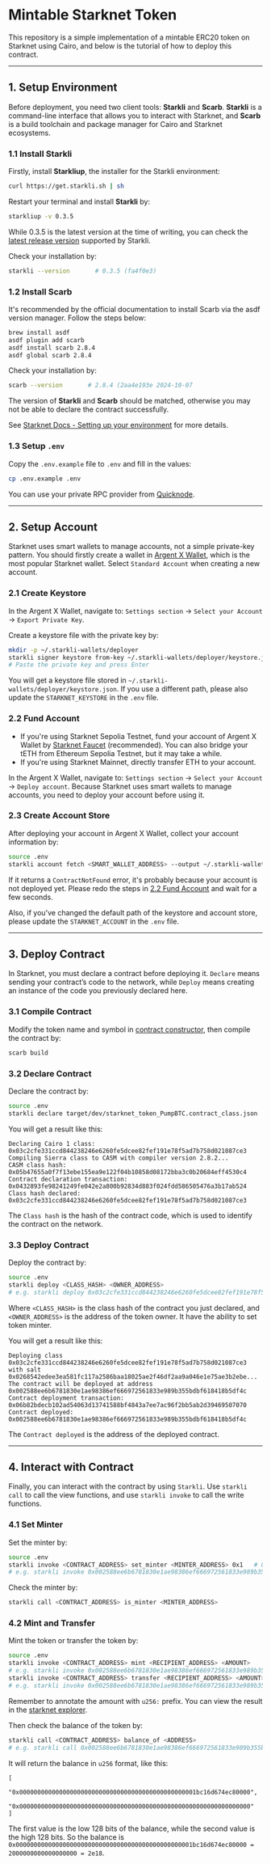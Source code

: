 # Mintable Starknet Token

This repository is a simple implementation of a mintable ERC20 token on Starknet using Cairo, and below is the tutorial of how to deploy this contract.

---

## 1. Setup Environment

Before deployment, you need two client tools: **Starkli** and **Scarb**. **Starkli** is a command-line interface that allows you to interact with Starknet, and **Scarb** is a build toolchain and package manager for Cairo and Starknet ecosystems.

### 1.1 Install Starkli

Firstly, install **Starkliup**, the installer for the Starkli environment:

```bash
curl https://get.starkli.sh | sh
```

Restart your terminal and install **Starkli** by:

```bash
starkliup -v 0.3.5
```

While 0.3.5 is the latest version at the time of writing, you can check the [latest release version](https://github.com/xJonathanLEI/starkli/releases) supported by Starkli.

Check your installation by:

```bash
starkli --version       # 0.3.5 (fa4f0e3)
```

### 1.2 Install Scarb

It's recommended by the official documentation to install Scarb via the asdf version manager. Follow the steps below:

```bash
brew install asdf
asdf plugin add scarb
asdf install scarb 2.8.4 
asdf global scarb 2.8.4 
```

Check your installation by:

```bash
scarb --version       # 2.8.4 (2aa4e193e 2024-10-07
```

The version of **Starkli** and **Scarb** should be matched, otherwise you may not be able to declare the contract successfully.

See [Starknet Docs - Setting up your environment](https://docs.starknet.io/quick-start/environment-setup/) for more details.

### 1.3 Setup `.env`

Copy the `.env.example` file to `.env` and fill in the values:

```bash
cp .env.example .env
```

You can use your private RPC provider from [Quicknode](https://dashboard.quicknode.com/endpoints/new/STRK).

---

## 2. Setup Account

Starknet uses smart wallets to manage accounts, not a simple private-key pattern. You should firstly create a wallet in [Argent X Wallet](https://chromewebstore.google.com/detail/argent-x-starknet-wallet/dlcobpjiigpikoobohmabehhmhfoodbb), which is the most popular Starknet wallet. Select `Standard Account` when creating a new account.

### 2.1 Create Keystore

In the Argent X Wallet, navigate to: `Settings section` -> `Select your Account` -> `Export Private Key`.

Create a keystore file with the private key by:

```bash
mkdir -p ~/.starkli-wallets/deployer
starkli signer keystore from-key ~/.starkli-wallets/deployer/keystore.json
# Paste the private key and press Enter
```

You will get a keystore file stored in `~/.starkli-wallets/deployer/keystore.json`. If you use a different path, please also update the `STARKNET_KEYSTORE` in the `.env` file.

### 2.2 Fund Account

- If you're using Starknet Sepolia Testnet, fund your account of Argent X Wallet by [Starknet Faucet](https://blastapi.io/faucets/starknet-sepolia-eth) (recommended). You can also bridge your tETH from Ethereum Sepolia Testnet, but it may take a while.
- If you're using Starknet Mainnet, directly transfer ETH to your account.

In the Argent X Wallet, navigate to: `Settings section` -> `Select your Account` -> `Deploy account`. Because Starknet uses smart wallets to manage accounts, you need to deploy your account before using it.

### 2.3 Create Account Store

After deploying your account in Argent X Wallet, collect your account information by:

```bash
source .env
starkli account fetch <SMART_WALLET_ADDRESS> --output ~/.starkli-wallets/deployer/account.json
```

If it returns a `ContractNotFound` error, it's probably because your account is not deployed yet. Please redo the steps in [2.2 Fund Account](#22-fund-account) and wait for a few seconds.

Also, if you've changed the default path of the keystore and account store, please update the `STARKNET_ACCOUNT` in the `.env` file.

---

## 3. Deploy Contract

In Starknet, you must declare a contract before deploying it. `Declare` means sending your contract’s code to the network, while `Deploy` means creating an instance of the code you previously declared here.

### 3.1 Compile Contract

Modify the token name and symbol in [contract constructor](src/lib.cairo#L43), then compile the contract by:

```bash
scarb build
```

### 3.2 Declare Contract

Declare the contract by:

```bash
source .env
starkli declare target/dev/starknet_token_PumpBTC.contract_class.json
```

You will get a result like this:

```log
Declaring Cairo 1 class: 0x03c2cfe331ccd844238246e6260fe5dcee82fef191e78f5ad7b758d021087ce3
Compiling Sierra class to CASM with compiler version 2.8.2...
CASM class hash: 0x05b47655a0f7f13ebe155ea9e122f04b10858d08172bba3c0b20684eff4530c4
Contract declaration transaction: 0x0432893fe98241249fe042e2a800b92834d883f024fdd586505476a3b17ab524
Class hash declared:
0x03c2cfe331ccd844238246e6260fe5dcee82fef191e78f5ad7b758d021087ce3
```

The `Class hash` is the hash of the contract code, which is used to identify the contract on the network.

### 3.3 Deploy Contract

Deploy the contract by:

```bash
source .env
starkli deploy <CLASS_HASH> <OWNER_ADDRESS>
# e.g. starkli deploy 0x03c2cfe331ccd844238246e6260fe5dcee82fef191e78f5ad7b758d021087ce3 0x10d40d06b29350bdad0df077e5bc001c6aaf62903d81f44230a1e7c195a1396
```

Where `<CLASS_HASH>` is the class hash of the contract you just declared, and `<OWNER_ADDRESS>` is the address of the token owner. It have the ability to set token minter.

You will get a result like this:

```log
Deploying class 0x03c2cfe331ccd844238246e6260fe5dcee82fef191e78f5ad7b758d021087ce3 with salt 0x0268542edee3ea581fc117a2586baa18025ae2f46df2aa9a046e1e75ae3b2ebe...
The contract will be deployed at address 0x002588ee6b6781830e1ae98386ef666972561833e989b355bdbf618418b5df4c
Contract deployment transaction: 0x06b82bdecb102ad54063d13741588bf4843a7ee7ac96f2bb5ab2d39469507070
Contract deployed:
0x002588ee6b6781830e1ae98386ef666972561833e989b355bdbf618418b5df4c
```

The `Contract deployed` is the address of the deployed contract.

---

## 4. Interact with Contract

Finally, you can interact with the contract by using `Starkli`. Use `starkli call` to call the view functions, and use `starkli invoke` to call the write functions.

### 4.1 Set Minter

Set the minter by:

```bash
source .env
starkli invoke <CONTRACT_ADDRESS> set_minter <MINTER_ADDRESS> 0x1   # 0x1 is true, 0x0 is false
# e.g. starkli invoke 0x002588ee6b6781830e1ae98386ef666972561833e989b355bdbf618418b5df4c set_minter 0x10d40d06b29350bdad0df077e5bc001c6aaf62903d81f44230a1e7c195a1396 0x1
```

Check the minter by:

```bash
starkli call <CONTRACT_ADDRESS> is_minter <MINTER_ADDRESS>
```

### 4.2 Mint and Transfer

Mint the token or transfer the token by:

```bash
source .env
starkli invoke <CONTRACT_ADDRESS> mint <RECIPIENT_ADDRESS> <AMOUNT>
# e.g. starkli invoke 0x002588ee6b6781830e1ae98386ef666972561833e989b355bdbf618418b5df4c mint 0x10d40d06b29350bdad0df077e5bc001c6aaf62903d81f44230a1e7c195a1396 u256:3000000000000000000
starkli invoke <CONTRACT_ADDRESS> transfer <RECIPIENT_ADDRESS> <AMOUNT>
# e.g. starkli invoke 0x002588ee6b6781830e1ae98386ef666972561833e989b355bdbf618418b5df4c transfer 0x04565Ab9a5083a15328e4EDf282BcdADfbD230bCE937E811292cc962183e254c u256:1000000000000000000
```

Remember to annotate the amount with `u256:` prefix. You can view the result in the [starknet explorer](https://sepolia.starkscan.co/).

Then check the balance of the token by:

```bash
starkli call <CONTRACT_ADDRESS> balance_of <ADDRESS>
# e.g. starkli call 0x002588ee6b6781830e1ae98386ef666972561833e989b355bdbf618418b5df4c balance_of 0x10d40d06b29350bdad0df077e5bc001c6aaf62903d81f44230a1e7c195a1396
```

It will return the balance in `u256` format, like this:

```log
[
    "0x0000000000000000000000000000000000000000000000001bc16d674ec80000",
    "0x0000000000000000000000000000000000000000000000000000000000000000"
]
```

The first value is the low 128 bits of the balance, while the second value is the high 128 bits. So the balance is `0x0000000000000000000000000000000000000000000000001bc16d674ec80000 = 2000000000000000000 = 2e18`.

